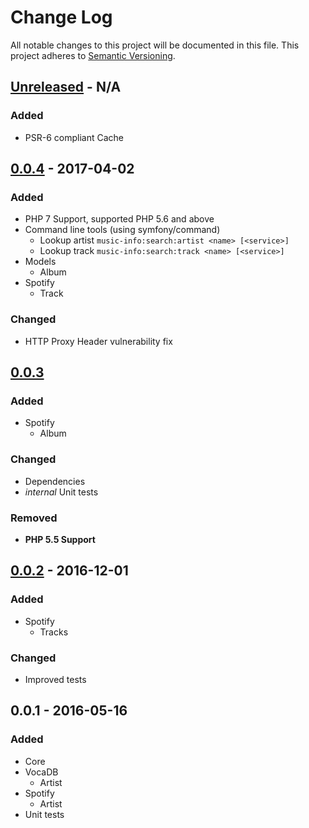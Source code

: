 # Change Log
All notable changes to this project will be documented in this file.
This project adheres to [Semantic Versioning](http://semver.org/).

## [Unreleased] - N/A
### Added
- PSR-6 compliant Cache

## [0.0.4] - 2017-04-02
### Added
- PHP 7 Support, supported PHP 5.6 and above
- Command line tools (using symfony/command)
    - Lookup artist `music-info:search:artist <name> [<service>]`
    - Lookup track `music-info:search:track <name> [<service>]`
- Models
    - Album
- Spotify
    - Track

### Changed
- HTTP Proxy Header vulnerability fix

## [0.0.3]
### Added
- Spotify
    - Album

### Changed
- Dependencies
- _internal_ Unit tests

### Removed
- **PHP 5.5 Support**

## [0.0.2] - 2016-12-01
### Added
- Spotify
	- Tracks

### Changed
- Improved tests

## 0.0.1 - 2016-05-16
### Added
- Core
- VocaDB
	- Artist
- Spotify
	- Artist
- Unit tests

[Unreleased]: https://github.com/PBXg33k/php-music-info/compare/v0.0.4...HEAD
[0.0.4]: https://github.com/PBXg33k/php-music-info/compare/v0.0.3...v0.0.4
[0.0.3]: https://github.com/PBXg33k/php-music-info/compare/v0.0.2...v0.0.3
[0.0.2]: https://github.com/PBXg33k/php-music-info/compare/v0.0.1...v0.0.2
